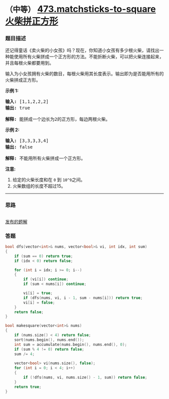 # `（中等）` [473.matchsticks-to-square 火柴拼正方形](https://leetcode-cn.com/problems/matchsticks-to-square/)

### 题目描述
<p>还记得童话《卖火柴的小女孩》吗？现在，你知道小女孩有多少根火柴，请找出一种能使用所有火柴拼成一个正方形的方法。不能折断火柴，可以把火柴连接起来，并且每根火柴都要用到。</p>

<p>输入为小女孩拥有火柴的数目，每根火柴用其长度表示。输出即为是否能用所有的火柴拼成正方形。</p>

<p><strong>示例&nbsp;1:</strong></p>

<pre><strong>输入:</strong> [1,1,2,2,2]
<strong>输出:</strong> true

<strong>解释:</strong> 能拼成一个边长为2的正方形，每边两根火柴。
</pre>

<p><strong>示例&nbsp;2:</strong></p>

<pre><strong>输入:</strong> [3,3,3,3,4]
<strong>输出:</strong> false

<strong>解释:</strong> 不能用所有火柴拼成一个正方形。
</pre>

<p><strong>注意:</strong></p>

<ol>
	<li>给定的火柴长度和在&nbsp;<code>0</code>&nbsp;到&nbsp;<code>10^9</code>之间。</li>
	<li>火柴数组的长度不超过15。</li>
</ol>


---
### 思路
```
```

[发布的题解](https://leetcode-cn.com/problems/matchsticks-to-square/solution/matchsticks-to-square-by-ikaruga/)

### 答题
``` C++
bool dfs(vector<int>& nums, vector<bool>& vi, int idx, int sum)
{
    if (sum == 0) return true;
    if (idx < 0) return false;

    for (int i = idx; i >= 0; i--)
    {
        if (vi[i]) continue;
        if (sum < nums[i]) continue;

        vi[i] = true;
        if (dfs(nums, vi, i - 1, sum - nums[i])) return true;
        vi[i] = false;
    }
    return false;
}

bool makesquare(vector<int>& nums) 
{
    if (nums.size() < 4) return false;
    sort(nums.begin(), nums.end());
    int sum = accumulate(nums.begin(), nums.end(), 0);
    if (sum % 4 != 0) return false;
    sum /= 4;
        
    vector<bool> vi(nums.size(), false);
    for (int i = 0; i < 4; i++)
    {
        if (!dfs(nums, vi, nums.size() - 1, sum)) return false;
    }
    return true;
}
```




